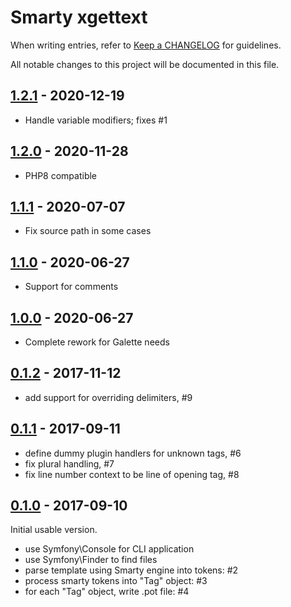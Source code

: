 # Smarty xgettext

When writing entries, refer to [Keep a CHANGELOG](http://keepachangelog.com/) for guidelines.

All notable changes to this project will be documented in this file.

## [1.2.1] - 2020-12-19

- Handle variable modifiers; fixes #1

[1.2.1]: https://github.com/galette/smarty-xgettext/compare/1.2.0...1.2.1

## [1.2.0] - 2020-11-28

- PHP8 compatible

[1.2.0]: https://github.com/galette/smarty-xgettext/compare/1.1.1...1.2.0

## [1.1.1] - 2020-07-07

- Fix source path in some cases

[1.1.1]: https://github.com/galette/smarty-xgettext/compare/1.1.0...1.1.1

## [1.1.0] - 2020-06-27

- Support for comments

[1.1.0]: https://github.com/galette/smarty-xgettext/compare/1.0.0...1.1.0

## [1.0.0] - 2020-06-27

- Complete rework for Galette needs

[1.0.0]: https://github.com/galette/smarty-xgettext/compare/0.1.2...1.0.0

## [0.1.2] - 2017-11-12

- add support for overriding delimiters, #9

[0.1.2]: https://github.com/smarty-gettext/tsmarty2c/compare/0.1.1...0.1.2

## [0.1.1] - 2017-09-11

- define dummy plugin handlers for unknown tags, #6
- fix plural handling, #7
- fix line number context to be line of opening tag, #8

[0.1.1]: https://github.com/smarty-gettext/tsmarty2c/compare/0.1.0...0.1.1

## [0.1.0] - 2017-09-10

Initial usable version.

- use Symfony\Console for CLI application
- use Symfony\Finder to find files
- parse template using Smarty engine into tokens: #2
- process smarty tokens into "Tag" object: #3
- for each "Tag" object, write .pot file: #4

[0.1.0]: https://github.com/smarty-gettext/tsmarty2c/commits/0.1.0

